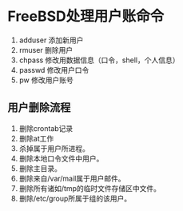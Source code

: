 # FreeBSD处理用户账命令
1. adduser  添加新用户
2. rmuser   删除用户
3. chpass   修改用数据信息（口令，shell，个人信息）
4. passwd   修改用户口令
5. pw       修改用户账号

## 用户删除流程
1. 删除crontab记录
2. 删除at工作
3. 杀掉属于用户所进程。
4. 删除本地口令文件中用户。
5. 删除主目录。
6. 删除来自/var/mail属于用户邮件。
7. 删除所有诸如/tmp的临时文件存储区中文件。
8. 删除/etc/group所属于组的该用户。
